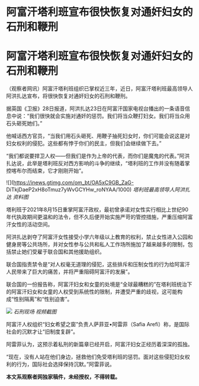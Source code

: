 # 阿富汗塔利班宣布很快恢复对通奸妇女的石刑和鞭刑

# 阿富汗塔利班宣布很快恢复对通奸妇女的石刑和鞭刑

（观察者网讯）阿富汗塔利班组织已掌权近三年，近日，阿富汗塔利班最高领导人阿洪扎达宣布，将很快恢复对通奸妇女的石刑和鞭刑。

据英国《卫报》28日报道，阿洪扎达23日在阿富汗国家电视台播出的一条语音信息中说：“我们很快就会实施对通奸的惩罚。我们将当众鞭打妇女。我们将当众用石头砸死她们。”

他喊话西方官员，“当我们用石头砸死、用鞭子抽死妇女时，你们可能会说这是对妇女权利的侵犯。这些都有悖于你们的民主，但我们会继续做下去。”

“我们都说要捍卫人权——但我们是作为上帝的代表，而你们是魔鬼的代表。”阿洪扎达说，此举是塔利班反对西方影响的斗争的继续，“塔利班的工作并没有随着掌控喀布尔而结束，它才刚刚开始”。

![](https://inews.gtimg.com/om_bt/OA5xC9GB_ZaG-
DiTkjDaeP2xH8oTmuz7yWvGCYHw_roNYAA/1000) _塔利班最高领导人阿洪扎达 资料图_

塔利班于2021年8月15日重掌阿富汗政权，最初曾承诺对女性实行相比上世纪90年代执政期间更温和的法令，但不久后便开始实施严苛的管控措施，严重压缩阿富汗女性的活动空间。

阿洪扎达剥夺了阿富汗女性接受小学六年级以上教育的权利，禁止女性进入公园和健身房等公共场所，并对女性参与公共和私人工作场所施加了越来越多的限制，包括禁止她们受雇于联合国和其他援助组织。

联合国指责禁令是“对人权毫无道理的侵犯，这些排斥和压制女性的行为给阿富汗人民带来了巨大的痛苦，并将严重阻碍阿富汗的发展”。

联合国的一份报告称，阿富汗妇女和女童的处境是“全球最糟糕的”在塔利班统治下的阿富汗妇女和女童的人权受到系统性的限制，并遭受严重的歧视，这可能构成“性别隔离”和“性别迫害”。

![](https://inews.gtimg.com/om_bt/OJfwHC4d8-8hV5nOq3m7-KsCd8e_DHIG_ZDMq877ehZ3UAA/1000)
_石刑现场 视频截图_

阿富汗人权组织“妇女希望之窗”负责人萨菲亚•阿雷菲（Safia Arefi）称，是国际社会的沉默才让“旧制度复辟”。

阿雷菲认为，这预示着私刑的新篇章已经开启，阿富汗妇女正经历着深深的孤独。

“现在，没有人站在他们身边，拯救他们免受塔利班的惩罚。面对这些侵犯妇女权利的行为，国际社会选择保持沉默。”阿雷菲说。

**本文系观察者网独家稿件，未经授权，不得转载。**

